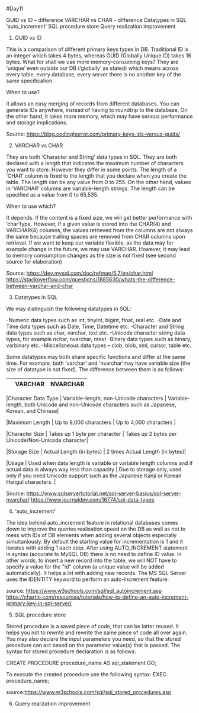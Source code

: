 #Day11

GUID vs ID – difference 
VARCHAR vs CHAR - difference
Datatypes in SQL
‘auto_increment’
SQL procedure store
Query realization improvement

1.	GUID vs ID

This is a comparison of different primary keys types in DB. Traditional ID is an integer which takes 4 bytes, whereas GUID (Globally Unique ID) takes 16 bytes. What for shall we use more memory-consuming keys? They are ‘unique’ even outside our DB (‘globally’ as stated) which means across every table, every database, every server there is no another key of the same specification.

When to use?

It allows an easy merging of records from different databases. You can generate IDs anywhere, instead of having to roundtrip to the database. On the other hand, it takes more memory, which may have serious performance and storage implications.

Source:
https://blog.codinghorror.com/primary-keys-ids-versus-guids/

2.	VARCHAR vs CHAR

They are both ‘Character and String’ data types in SQL. They are both declared with a length that indicates the maximum number of characters you want to store. However they differ in some points. The length of a ‘CHAR’ column is fixed to the length that you declare when you create the table. The length can be any value from 0 to 255. On the other hand, values in ‘VARCHAR’ columns are variable-length strings. The length can be specified as a value from 0 to 65,535.

When to use which?

It depends. If the content is a fixed size, we will get better performance with ‘char’type. However, if a given value is stored into the CHAR(4) and VARCHAR(4) columns, the values retrieved from the columns are not always the same because trailing spaces are removed from CHAR columns upon retrieval. If we want to keep our variable flexible, as the data may for example change in the future, we may use VARCHAR. However, it may lead to memory consumption changes as the size is not fixed (see second source for elaboration)

Source:
https://dev.mysql.com/doc/refman/5.7/en/char.html
https://stackoverflow.com/questions/1885630/whats-the-difference-between-varchar-and-char

3.	Datatypes in SQL

We may distinguish the following datatypes in SQL:

-Numeric data types such as int, tinyint, bigint, float, real etc.
-Date and Time data types such as Date, Time, Datetime etc.
-Character and String data types such as char, varchar, text etc.
-Unicode character string data types, for example nchar, nvarchar, ntext    -Binary data types such as binary, varbinary etc.
-Miscellaneous data types – clob, blob, xml, cursor, table etc.


Some datatypes may both share specific functions and differ at the same time. For example, both 'varchar' and 'nvarchar'may have variable size (the size of datatype is not fixed). 
The difference between them is as follows:


|                    |                          VARCHAR                             |                      NVARCHAR                                                                  |
|------------------- | ------------------------------------------------------------ | -----------------------------------------------------------------------------------------------|

|Character Data Type |	 Variable-length, non-Unicode characters	                  |  Variable-length, both Unicode and non-Unicode characters such as Japanese, Korean, and Chinese|

|Maximum Length	     |  Up to 8,000 characters	                                    |  Up to 4,000 characters |

|Character Size	     |  Takes up 1 byte per character	                              |  Takes up 2 bytes per Unicode/Non-Unicode character|

|Storage Size	       |  Actual Length (in bytes)	                                  |  2 times Actual Length (in bytes)|

|Usage	             |  Used when data length is variable or variable length
                        columns and if actual data is always way less than capacity |	Due to storage only, used only if you need Unicode support 
                                                                                      such as the Japanese Kanji or Korean Hangul characters. |

Source:
https://www.sqlservertutorial.net/sql-server-basics/sql-server-nvarchar/
https://www.journaldev.com/16774/sql-data-types

4.	‘auto_increment’

  The idea behind auto_increment feature in relational databases comes down to improve the queries realisation speed on the DB as well as not to mess with IDs of DB elements when adding several objects especially simultaniously. By default the starting value for incrementation is 1 and it iterates with adding 1 each step. After using AUTO_INCREMENT statement in syntax (accurate to MySQL DB) there is no need to define ID value. In other words, to insert a new record into the table, we will NOT have to specify a value for the "id" column (a unique value will be added automatically). It helps a lot with adding new records. The MS SQL Server uses the IDENTITY keyword to perform an auto-increment feature. 
  
source: 
https://www.w3schools.com/sql/sql_autoincrement.asp
https://chartio.com/resources/tutorials/how-to-define-an-auto-increment-primary-key-in-sql-server/ 



5.	SQL procedure store

Stored procedure is a saved piece of code, that can be latter reused. It helps you not to rewrite and rewrite the same piece of code all over again. You may also declare the input parameters you need, so that the stored procedure can act based on the parameter value(s) that is passed. The syntax for stored procedure declaration is as follows:

CREATE PROCEDURE procedure_name
AS
sql_statement
GO; 

To execute the created procedure use the following syntax:
EXEC procedure_name; 

source:https://www.w3schools.com/sql/sql_stored_procedures.asp


6.	Query realization improvement


